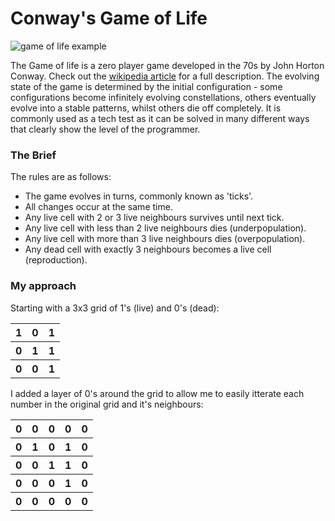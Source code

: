 # Conway's Game of Life

![game of life example](../images/Gospers_glider_gun.gif)

The Game of life is a zero player game developed in the 70s by John Horton Conway. Check out the [wikipedia article](https://en.wikipedia.org/wiki/Conway%27s_Game_of_Life) for a full description.
The evolving state of the game is determined by the initial configuration - some configurations become infinitely evolving constellations, others eventually evolve into a stable patterns, whilst others die off completely.
It is commonly used as a tech test as it can be solved in many different ways that clearly show the level of the programmer.

### The Brief

The rules are as follows:

* The game evolves in turns, commonly known as 'ticks'.
* All changes occur at the same time.
* Any live cell with 2 or 3 live neighbours survives until next tick.
* Any live cell with less than 2 live neighbours dies (underpopulation).
* Any live cell with more than 3 live neighbours dies (overpopulation).
* Any dead cell with exactly 3 neighbours becomes a live cell (reproduction).

### My approach

Starting with a 3x3 grid of 1's (live) and 0's (dead):
<table>
<tr><th>1</th><th>0</th><th>1</th></tr>
<tr><th>0</th><th>1</th><th>1</th></tr>
<tr><th>0</th><th>0</th><th>1</th></tr>
</table>

 I added a layer of 0's around the grid to allow me to easily itterate each number in the original grid and it's neighbours:
 <table>
 <tr><th>0</th><th>0</th><th>0</th><th>0</th><th>0</th></tr>
 <tr><th>0</th><dt><th>1</th><th>0</th><th>1</th></dt><th>0</th></tr>
 <tr><th>0</th><th>0</th><th>1</th><th>1</th><th>0</th></tr>
 <tr><th>0</th><th>0</th><th>0</th><th>1</th><th>0</th></tr>
 <tr><th>0</th><th>0</th><th>0</th><th>0</th><th>0</th></tr>
</table>
